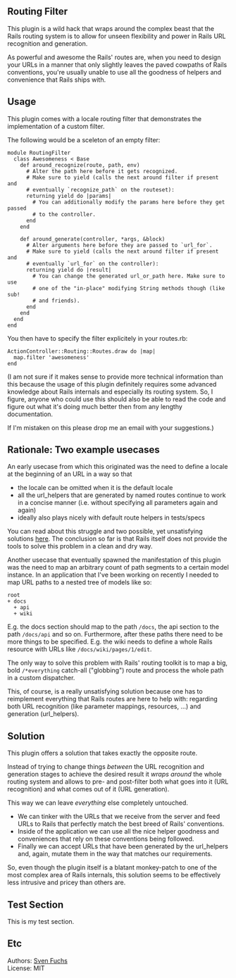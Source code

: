 ## Routing Filter

This plugin is a wild hack that wraps around the complex beast that the Rails
routing system is to allow for unseen flexibility and power in Rails URL
recognition and generation.

As powerful and awesome the Rails' routes are, when you need to design your
URLs in a manner that only slightly leaves the paved cowpaths of Rails
conventions, you're usually unable to use all the goodness of helpers and
convenience that Rails ships with.

## Usage

This plugin comes with a locale routing filter that demonstrates the
implementation of a custom filter. 

The following would be a sceleton of an empty filter:

    module RoutingFilter
      class Awesomeness < Base
        def around_recognize(route, path, env)
          # Alter the path here before it gets recognized. 
          # Make sure to yield (calls the next around filter if present and 
          # eventually `recognize_path` on the routeset):
          returning yield do |params|
            # You can additionally modify the params here before they get passed
            # to the controller.
          end
        end
    
        def around_generate(controller, *args, &block)
          # Alter arguments here before they are passed to `url_for`. 
          # Make sure to yield (calls the next around filter if present and 
          # eventually `url_for` on the controller):
          returning yield do |result|
            # You can change the generated url_or_path here. Make sure to use
            # one of the "in-place" modifying String methods though (like sub! 
            # and friends).
          end
        end
      end
    end

You then have to specify the filter explicitely in your routes.rb:

    ActionController::Routing::Routes.draw do |map|
      map.filter 'awesomeness'
    end

(I am not sure if it makes sense to provide more technical information than
this because the usage of this plugin definitely requires some advanced
knowledge about Rails internals and especially its routing system. So, I
figure, anyone who could use this should also be able to read the code and
figure out what it's doing much better then from any lengthy documentation.

If I'm mistaken on this please drop me an email with your suggestions.)


## Rationale: Two example usecases

An early usecase from which this originated was the need to define a locale
at the beginning of an URL in a way so that 

* the locale can be omitted when it is the default locale
* all the url\_helpers that are generated by named routes continue to work in 
a concise manner (i.e. without specifying all parameters again and again)
* ideally also plays nicely with default route helpers in tests/specs

You can read about this struggle and two possible, yet unsatisfying solutions
[here](http://www.artweb-design.de/2007/5/13/concise-localized-rails-url-helpers-solved-twice).
The conclusion so far is that Rails itself does not provide the tools to solve
this problem in a clean and dry way.

Another usecase that eventually spawned the manifestation of this plugin was 
the need to map an arbitrary count of path segments to a certain model 
instance. In an application that I've been working on recently I needed to 
map URL paths to a nested tree of models like so:

    root
    + docs
      + api
      + wiki
  
E.g. the docs section should map to the path `/docs`, the api section to 
the path `/docs/api` and so on. Furthermore, after these paths there need to be 
more things to be specified. E.g. the wiki needs to define a whole Rails 
resource with URLs like `/docs/wiki/pages/1/edit`.

The only way to solve this problem with Rails' routing toolkit is to map
a big, bold `/*everything` catch-all ("globbing") route and process the whole 
path in a custom dispatcher.

This, of course, is a really unsatisfying solution because one has to
reimplement everything that Rails routes are here to help with: regarding both 
URL recognition (like parameter mappings, resources, ...) and generation 
(url\_helpers).

## Solution

This plugin offers a solution that takes exactly the opposite route. 

Instead of trying to change things *between* the URL recognition and
generation stages to achieve the desired result it *wraps around* the whole
routing system and allows to pre- and post-filter both what goes into it 
(URL recognition) and what comes out of it (URL generation).

This way we can leave *everything* else completely untouched. 

* We can tinker with the URLs that we receive from the server and feed URLs to 
Rails that perfectly match the best breed of Rails' conventions. 
* Inside of the application we can use all the nice helper goodness and 
conveniences that rely on these conventions being followed. 
* Finally we can accept URLs that have been generated by the url\_helpers and,
again, mutate them in the way that matches our requirements.

So, even though the plugin itself is a blatant monkey-patch to one of the
most complex area of Rails internals, this solution seems to be effectively
less intrusive and pricey than others are.

## Test Section

This is my test section.

## Etc

Authors: [Sven Fuchs](http://www.artweb-design.de) <svenfuchs at artweb-design dot de>  
License: MIT 